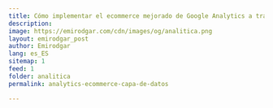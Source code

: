 ```yaml
---
title: Cómo implementar el ecommerce mejorado de Google Analytics a través de la capa de datos 
description: 
image: https://emirodgar.com/cdn/images/og/analitica.png
layout: emirodgar_post
author: Emirodgar
lang: es_ES
sitemap: 1
feed: 1
folder: analitica
permalink: analytics-ecommerce-capa-de-datos

--- 
```


<!--stackedit_data:
eyJoaXN0b3J5IjpbNzg0Mzg1MTM4XX0=
-->